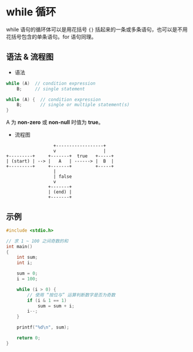 # while 循环

while 语句的循环体可以是用花括号 `{}` 括起来的一条或多条语句，也可以是不用花括号包含的单条语句。for 语句同理。

## 语法 & 流程图

* 语法

```c
while (A)  // condition expression
    B;     // single statement
```

```c
while (A) {  // condition expression
    B;       // single or multiple statement(s)
}
```

A 为 **non-zero** 或 **non-null** 时值为 **true**。

* 流程图

```graph
                  +------------------+
                  v                  |
+---------+     +-------+  true   +-----+
| (start) | --> |   A   | ------> |  B  |
+---------+     +-------+         +-----+
                  |
                  | false
                  v
                +-------+
                | (end) |
                +-------+
```

## 示例

```c
#include <stdio.h>

// 求 1 ~ 100 之间奇数的和
int main()
{
    int sum;
    int i;

    sum = 0;
    i = 100;

    while (i > 0) {
        // 使用 “按位与” 运算判断数字是否为奇数
        if (i & 1 == 1)
            sum = sum + i;
        i--;
    }

    printf("%d\n", sum);

    return 0;
}
```